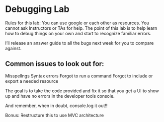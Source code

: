 # Debugging Lab

Rules for this lab: You can use google or each other as resources. You cannot ask Instructors or TAs for help. The point of this lab is to help learn how to debug things on your own and start to recognize familiar errors.

I’ll release an answer guide to all the bugs next week for you to compare against.

## Common issues to look out for:
Misspellngs
Syntax errors
Forgot to run a command
Forgot to include or export a needed resource

The goal is to take the code provided and fix it so that you get a UI to show up and have no errors in the developer tools console.

And remember, when in doubt, console.log it out!!


Bonus: Restructure this to use MVC architecture
